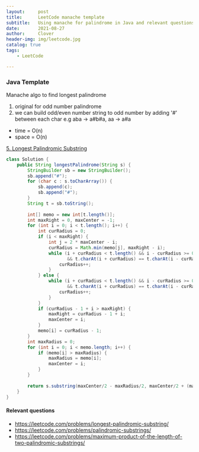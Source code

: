 ```yaml
---
layout:     post
title:      LeetCode manache template
subtitle:   Using manache for palindrome in Java and relevant questions
date:       2021-08-27
author:     Clover
header-img: img/leetcode.jpg
catalog: true
tags:
    - LeetCode

---
```


### Java Template
Manache algo to find longest palindrome
1. original for odd number palindrome
2. we can build odd/even number string to odd number by adding '#' between each char
e.g aba -> a#b#a, aa -> a#a

- time = O(n)
- space = O(n)

[5. Longest Palindromic Substring](https://leetcode.com/problems/longest-palindromic-substring/)
```java
class Solution {
    public String longestPalindrome(String s) {
        StringBuilder sb = new StringBuilder();
        sb.append("#");
        for (char c : s.toCharArray()) {
            sb.append(c);
            sb.append("#");
        }
        String t = sb.toString();
        
        int[] memo = new int[t.length()];
        int maxRight = 0, maxCenter = -1;
        for (int i = 0; i < t.length(); i++) {
            int curRadius = 0;
            if (i < maxRight) {
                int j = 2 * maxCenter - i;
                curRadius = Math.min(memo[j], maxRight - i);
                while (i + curRadius < t.length() && i - curRadius >= 0 
                       && t.charAt(i + curRadius) == t.charAt(i - curRadius)) {
                    curRadius++;
                }
            } else {
                while (i + curRadius < t.length() && i - curRadius >= 0 
                       && t.charAt(i + curRadius) == t.charAt(i - curRadius)) {
                    curRadius++;
                }
            }
            if (curRadius - 1 + i > maxRight) {
                maxRight = curRadius - 1 + i;
                maxCenter = i;
            }
            memo[i] = curRadius - 1;
        }
        int maxRadius = 0;
        for (int i = 0; i < memo.length; i++) {
            if (memo[i] > maxRadius) {
                maxRadius = memo[i];
                maxCenter = i;
            }
        }
        
        return s.substring(maxCenter/2 - maxRadius/2, maxCenter/2 + (maxRadius + 1) /2);
    }
}
```

#### Relevant questions

* https://leetcode.com/problems/longest-palindromic-substring/
* https://leetcode.com/problems/palindromic-substrings/
* https://leetcode.com/problems/maximum-product-of-the-length-of-two-palindromic-substrings/
